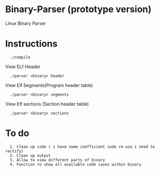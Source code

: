 # Binary-Parser (prototype version)
Linux Binary Parser



# Instructions
      ./compile
     
 View ELf Header
      
      ./parser <binary> header
     
 View Elf Segments(Program header table)
  
      ./parser <binary> segments
      
 View Elf sections (Section header table)
  
      ./parser <binary> sections

# To do
      1. Clean up code ( i have some inefficient code re-use i need to rectify)
      2. Clean up output
      3. Allow to view different parts of binary
      4. Function to show all available code caves within binary
